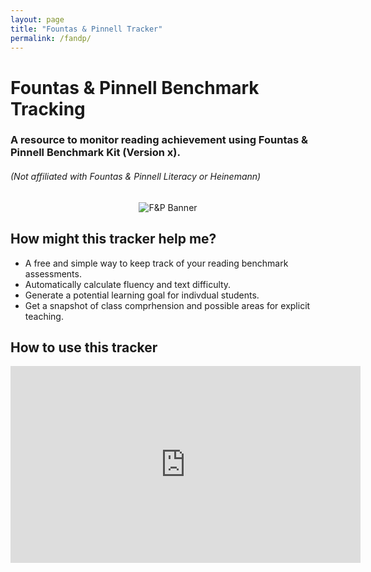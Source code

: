 ```yaml
---
layout: page
title: "Fountas & Pinnell Tracker"
permalink: /fandp/
---
```


# Fountas & Pinnell Benchmark Tracking
### A resource to monitor reading achievement using Fountas & Pinnell Benchmark Kit (Version x).
###### (Not affiliated with Fountas & Pinnell Literacy or Heinemann)

<p align="center">
  <img src="{{ '/assets/img/fandpbanner.png' | relative_url }}" alt="F&P Banner" />
</p>

## How might this tracker help me?
- A free and simple way to keep track of your reading benchmark assessments. 
- Automatically calculate fluency and text difficulty. 
- Generate a potential learning goal for indivdual students. 
- Get a snapshot of class comprhension and possible areas for explicit teaching. 

## How to use this tracker
<iframe width="560" height="315" src="https://www.youtube.com/embed/dQw4w9WgXcQ?si=DsIudnEbD4oYo2UO" title="YouTube video player" frameborder="0" allow="accelerometer; autoplay; clipboard-write; encrypted-media; gyroscope; picture-in-picture; web-share" referrerpolicy="strict-origin-when-cross-origin" allowfullscreen></iframe>
